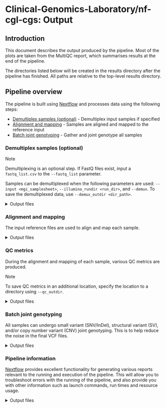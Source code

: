 # Clinical-Genomics-Laboratory/nf-cgl-cgs: Output

## Introduction

This document describes the output produced by the pipeline. Most of the plots are taken from the MultiQC report, which summarises results at the end of the pipeline.

The directories listed below will be created in the results directory after the pipeline has finished. All paths are relative to the top-level results directory.

## Pipeline overview

The pipeline is built using [Nextflow](https://www.nextflow.io/) and processes data using the following steps:

- [Demultiplex samples (optional)](#demultiplex-samples-optional) - Demultiplex input samples if specified
- [Alignment and mapping](#alignment-and-mapping) - Samples are aligned and mapped to the reference input
- [Batch joint genotyping](#batch-joint-genotyping) - Gather and joint genotype all samples

### Demultiplex samples (optional)

> [!NOTE]
> Demultiplexing is an optional step. If FastQ files exist, input a `fastq_list.csv` to the `--fastq_list` parameter.

Samples can be demultiplexed when the following parameters are used: `--input <mgi_samplesheet>`, `--illumina_rundir <run_dir>`, and `--demux`. To save the demultiplexed data, use `--demux_outdir <dir_path>`.

<details markdown="1">
<summary>Output files</summary>

- `<params.demux_outdir>/`

  - `dragen.time_metrics.csv`: Runtime log
  - `dragen-replay.json`: Log of commands and DRAGEN configurations for demultiplexing samples.
  - `*.fastq.gz`: File that contains biological sequence data and its corresponding quality scores.

- `<params.demux_outdir>/Logs/`

  - `*.log`: DRAGEN output logs.
  - `FastqComplete.txt`: Contains timestamp of when FastQ generation is complete.

- `<params.demux_outdir>/Reports/`
  - `*_{Metrics,Stats,Counts,Barcodes}.csv`: Various QC metrics.
  - `RunInfo.xml`: Run information for sample demultiplexing.
  - `SampleSheet.csv`: Contains sample information and their corresponding indexes.
  - `fastq_list.csv`: File that contains indexes, lane, FastQ file names, etc. for each sample.

</details>

### Alignment and mapping

The input reference files are used to align and map each sample.

<details markdown="1">
<summary>Output files</summary>

- `DRAGEN_output/<sample_name>`
  - `*.bai`: An index of the Binary Alignment Map (BAM) file.
  - `*_metrics.csv`: Reports that contain various QC metrics.
  - `*.bw`: BigWig files that can be used for visualization in IGV.
  - `*.targeted.json`: Summary of variant caller results for each target.
  - `*.bam`: Binary Alignment Map (BAM) file that represents aligned sequences.
  - `*.vcf.gz`: A text file that contains information about gene sequence variations.
  - `*.gff3`: A tab-delimited text file that contains information about copy number variants (CNV).
  - `*.cnv.excluded_intervals.bed.gz`: List of genomic intervals that are excluded due to failing at least one quality requirement.

</details>

### QC metrics

During the alignment and mapping of each sample, various QC metrics are produced.

> [!NOTE]
> To save QC metrics in an additional location, specify the location to a directory using `--qc_outdir`.

<details markdown="1">
<summary>Output files</summary>

- `QC_metrics/<sample_name>`
  - `*_metrics.csv`: Reports that contain various QC metrics.

</details>

### Batch joint genotyping

All samples can undergo small variant (SNV/InDel), structural variant (SV), and/or copy number variant (CNV) joint genotyping. This is to help reduce the noise in the final VCF files.

<details markdown="1">
<summary>Output files</summary>

- `DRAGEN_output/<sample_name>`
  - `*.vcf.gz`: A text file that contains information about gene sequence variations.

</details>

### Pipeline information

[Nextflow](https://www.nextflow.io/docs/latest/tracing.html) provides excellent functionality for generating various reports relevant to the running and execution of the pipeline. This will allow you to troubleshoot errors with the running of the pipeline, and also provide you with other information such as launch commands, run times and resource usage.

<details markdown="1">
<summary>Output files</summary>

- `pipeline_info/`
  - Reports generated by Nextflow: `execution_report.html`, `execution_timeline.html`, `execution_trace.txt` and `pipeline_dag.dot`/`pipeline_dag.svg`.
  - Reports generated by the pipeline: `pipeline_report.html`, `pipeline_report.txt` and `software_versions.yml`. The `pipeline_report*` files will only be present if the `--email` / `--email_on_fail` parameter's are used when running the pipeline.
  - Reformatted samplesheet files used as input to the pipeline: `samplesheet.valid.csv`.
  - Parameters used by the pipeline run: `params.json`.

</details>
